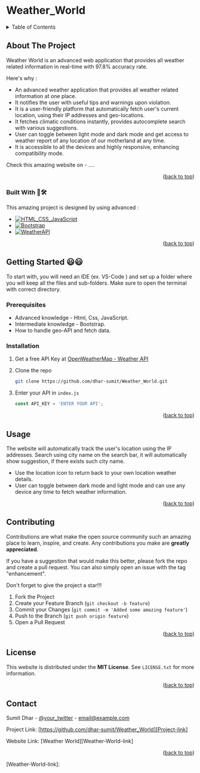 <a name="readme-top"></a>
# Weather_World

<!-- TABLE OF CONTENTS -->
<details>
  <summary>Table of Contents</summary>
  <ol>
    <li>
      <a href="#about-the-project">About The Project</a>
      <ul>
        <li><a href="#built-with">Built With</a></li>
      </ul>
    </li>
    <li>
      <a href="#getting-started">Getting Started</a>
      <ul>
        <li><a href="#prerequisites">Prerequisites</a></li>
        <li><a href="#installation">Installation</a></li>
      </ul>
    </li>
    <li><a href="#usage">Usage</a></li>
    <li><a href="#contributing">Contributing</a></li>
    <li><a href="#license">License</a></li>
    <li><a href="#contact">Contact</a></li>
  </ol>
</details>

<!-- ABOUT THE PROJECT -->
## About The Project

Weather World is an advanced web application that provides all weather related information in real-time with 97.8% accuracy rate.

Here's why :
* An advanced weather application that provides all weather related information at one place.
* It notifies the user with useful tips and warnings upon violation.
* It is a user-friendly platform that automatically fetch user's current location, using their IP addresses and geo-locations.
* It fetches climatic conditions instantly, provides autocomplete search with various suggestions.
* User can toggle between light mode and dark mode and get access to weather report of any location of our motherland at any time.
* It is accessible to all the devices and highly responsive, enhancing compatibility mode.

Check this amazing website on - ....

<p align="right">(<a href="#readme-top">back to top</a>)</p>



<!-- BUILT WITH -->
### Built With 👷🛠️

This amazing project is designed by using advanced :

* [![HTML_CSS_JavaScript][Html_Css_JavaScript.com]][Html_Css_JavaScript-url]
* [![Bootstrap][Bootstrap.com]][Bootstrap-url]
* [![WeatherAPI][WeatherAPI.com]][WeatherAPI-url]

<p align="right">(<a href="#readme-top">back to top</a>)</p>



<!-- GETTING STARTED -->
## Getting Started 😃😃

To start with, you will need an IDE (ex. VS-Code ) and set up a folder where you will keep all the files and sub-folders.
Make sure to open the terminal with correct directory.

### Prerequisites

* Advanced knowledge - Html, Css, JavaScript.
* Intermediate knowledge - Bootstrap.
* How to handle geo-API and fetch data.

### Installation

1. Get a free API Key at [OpenWeatherMap - Weather API][WeatherAPI-url]

2. Clone the repo
   ```sh
   git clone https://github.com/dhar-sumit/Weather_World.git
   ```

3. Enter your API in `index.js`
   ```js
   const API_KEY = 'ENTER YOUR API';
   ```

<p align="right">(<a href="#readme-top">back to top</a>)</p>



<!-- USAGE EXAMPLES -->
## Usage

The website will automatically track the user's location using the IP addresses. Search using city name on the search bar, it will automatically show suggestion, if there exists such city name.

* Use the location icon to return back to your own location weather details.
* User can toggle between dark mode and light mode and can use any device any time to fetch weather information.

<p align="right">(<a href="#readme-top">back to top</a>)</p>



<!-- CONTRIBUTING -->
## Contributing

Contributions are what make the open source community such an amazing place to learn, inspire, and create. Any contributions you make are **greatly appreciated**.

If you have a suggestion that would make this better, please fork the repo and create a pull request. You can also simply open an issue with the tag "enhancement".

Don't forget to give the project a star!!!

1. Fork the Project
2. Create your Feature Branch (`git checkout -b feature`)
3. Commit your Changes (`git commit -m 'Added some amazing feature'`)
4. Push to the Branch (`git push origin feature`)
5. Open a Pull Request

<p align="right">(<a href="#readme-top">back to top</a>)</p>



<!-- LICENSE -->
## License

This website is distributed under the **MIT License**. 
See `LICENSE.txt` for more information.

<p align="right">(<a href="#readme-top">back to top</a>)</p>



<!-- CONTACT -->
## Contact

Sumit Dhar - [@your_twitter](https://twitter.com/your_username) - email@example.com

Project Link: [https://github.com/dhar-sumit/Weather_World][Project-link]

Website Link: [Weather World][Weather-World-link]

<p align="right">(<a href="#readme-top">back to top</a>)</p>



<!-- MARKDOWN LINKS & IMAGES -->
[Html_Css_JavaScript.com]: https://t.ly/gKynb
[Html_Css_JavaScript-url]: https://www.w3schools.com/html
[Bootstrap.com]: https://t.ly/RSZ7E
[Bootstrap-url]: https://getbootstrap.com
[WeatherAPI.com]: https://t.ly/uywlq
[WeatherAPI-url]: https://openweathermap.org/
[Project-link]: https://github.com/dhar-sumit/Weather_World
[Weather-World-link]: 
